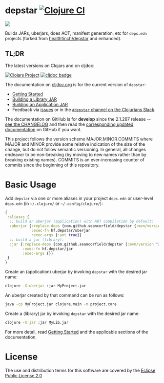 # depstar [![Clojure CI](https://github.com/seancorfield/depstar/actions/workflows/test.yml/badge.svg)](https://github.com/seancorfield/depstar/actions/workflows/test.yml)

<img src="./depstar_logo.png" />

Builds JARs, uberjars, does AOT, manifest generation, etc for `deps.edn` projects (forked from [healthfinch/depstar](https://github.com/healthfinch/depstar) and enhanced).

## TL;DR

The latest versions on Clojars and on cljdoc:

[![Clojars Project](https://clojars.org/com.github.seancorfield/depstar/latest-version.svg)](https://clojars.org/com.github.seancorfield/depstar) [![cljdoc badge](https://cljdoc.org/badge/com.github.seancorfield/depstar?2.1.267)](https://cljdoc.org/d/com.github.seancorfield/depstar/CURRENT)

The documentation on [cljdoc.org](https://cljdoc.org/d/com.github.seancorfield/depstar/CURRENT) is for the current version of `depstar`:

* [Getting Started](https://cljdoc.org/d/com.github.seancorfield/depstar/CURRENT/doc/getting-started)
* [Building a Library JAR](https://cljdoc.org/d/com.github.seancorfield/depstar/CURRENT/doc/getting-started/building-a-library-jar)
* [Building an Application JAR](https://cljdoc.org/d/com.github.seancorfield/depstar/CURRENT/doc/getting-started/building-an-application-jar)
* Feedback via [issues](https://github.com/seancorfield/depstar/issues) or in the [`#depstar` channel on the Clojurians Slack](https://clojurians.slack.com/messages/C01AK5V8HPT/).

The documentation on GitHub is for **develop** since the 2.1.267 release -- [see the CHANGELOG](https://github.com/seancorfield/depstar/blob/develop/CHANGELOG.md) and then read the [corresponding updated documentation](https://github.com/seancorfield/depstar/tree/develop/doc) on GitHub if you want.

This project follows the version scheme MAJOR.MINOR.COMMITS where MAJOR and MINOR provide some relative indication of the size of the change, but do not follow semantic versioning. In general, all changes endeavor to be non-breaking (by moving to new names rather than by breaking existing names). COMMITS is an ever-increasing counter of commits since the beginning of this repository.

# Basic Usage

Add `depstar` via one or more aliases in your project `deps.edn` or user-level `deps.edn` (in `~/.clojure/` or `~/.config/clojure/`):

```clj
{
 :aliases {
  ;; build an uberjar (application) with AOT compilation by default:
  :uberjar {:replace-deps {com.github.seancorfield/depstar {:mvn/version "2.1.267"}}
            :exec-fn hf.depstar/uberjar
            :exec-args {:aot true}}
  ;; build a jar (library):
  :jar {:replace-deps {com.github.seancorfield/depstar {:mvn/version "2.1.267"}}
        :exec-fn hf.depstar/jar
        :exec-args {}}
 }
}
```

Create an (application) uberjar by invoking `depstar` with the desired jar name:

```bash
clojure -X:uberjar :jar MyProject.jar
```

An uberjar created by that command can be run as follows:

```bash
java -cp MyProject.jar clojure.main -m project.core
```

Create a (library) jar by invoking `depstar` with the desired jar name:

```bash
clojure -X:jar :jar MyLib.jar
```

For more detail, read [Getting Started](https://cljdoc.org/d/com.github.seancorfield/depstar/CURRENT/doc/getting-started) and the applicable sections of the documentation.

# License

The use and distribution terms for this software are covered by the
[Eclipse Public License 2.0](https://www.eclipse.org/org/documents/epl-2.0/EPL-2.0.html)
